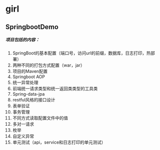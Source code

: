# girl
## SpringbootDemo
##### 项目包括的内容：
1. SpringBoot的基本配置（端口号，访问url的前缀，数据库，日志打印，热部署）
2. 两种不同的打包方式配置（war，jar）
3. 项目的Maven配置
4. Springboot AOP
5. 统一异常处理
6. 前端统一请求类型和统一返回类类型的工具类
7. Spring-data-jpa
8. restful风格的接口设计
9. 表单验证
10. 事务管理
11. 不同方式读取配置文件中的值
12. 多对一请求
13. 枚举
14. 自定义异常
15. 单元测试（api，service和日志打印的单元测试）
